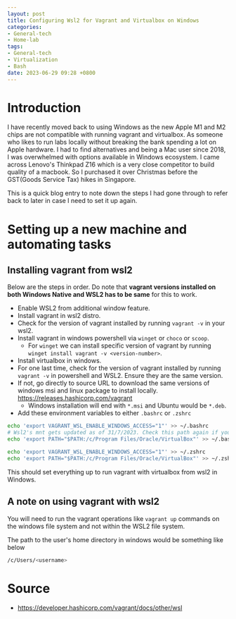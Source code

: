 ```yaml
---
layout: post
title: Configuring Wsl2 for Vagrant and Virtualbox on Windows
categories:
- General-tech
- Home-lab
tags:
- General-tech
- Virtualization
- Bash
date: 2023-06-29 09:28 +0800
---
```

# Introduction
I have recently moved back to using Windows as the new Apple M1 and M2 chips are not compatible with running vagrant and virtualbox. As someone who likes to run labs locally without breaking the bank spending a lot on Apple hardware. I had to find alternatives and being a Mac user since 2018, I was overwhelmed with options available in Windows ecosystem. I came across Lenovo's Thinkpad Z16 which is a very close competitor to build quality of a macbook. So I purchased it over Christmas before the GST(Goods Service Tax) hikes in Singapore.

This is a quick blog entry to note down the steps I had gone through to refer back to later in case I need to set it up again.

# Setting up a new machine and automating tasks

## Installing vagrant from wsl2

Below are the steps in order. Do note that **vagrant versions installed on both Windows Native and WSL2 has to be same** for this to work.
* Enable WSL2 from additional window feature.
* Install vagrant in wsl2 distro.
* Check for the version of vagrant installed by running `vagrant -v` in your wsl2.
* Install vagrant in windows powershell via `winget` or `choco` or `scoop`.
  * For `winget` we can install specific version of vagrant by running `winget install vagrant -v <version-number>`.
* Install virtualbox in windows.
* For one last time, check for the version of vagrant installed by running `vagrant -v` in powershell and WSL2. Ensure they are the same version.
* If not, go directly to source URL to download the same versions of windows msi and linux package to install locally. https://releases.hashicorp.com/vagrant
  * Windows installation will end with `*.msi` and Ubuntu would be `*.deb`.
* Add these environment variables to either `.bashrc` or `.zshrc`

```bash
echo 'export VAGRANT_WSL_ENABLE_WINDOWS_ACCESS="1"' >> ~/.bashrc 
# Wsl2's mnt gets updated as of 31/7/2023. Check this path again if you are not able to run vagrant
echo 'export PATH="$PATH:/c/Program Files/Oracle/VirtualBox"' >> ~/.bashrc

echo 'export VAGRANT_WSL_ENABLE_WINDOWS_ACCESS="1"' >> ~/.zshrc
echo 'export PATH="$PATH:/c/Program Files/Oracle/VirtualBox"' >> ~/.zshrc
```

This should set everything up to run vagrant with virtualbox from wsl2 in Windows.

## A note on using vagrant with wsl2

You will need to run the vagrant operations like `vagrant up` commands on the windows file system and not within the WSL2 file system.

The path to the user's home directory in windows would be something like below

```bash
/c/Users/<username>
```

# Source
 - https://developer.hashicorp.com/vagrant/docs/other/wsl